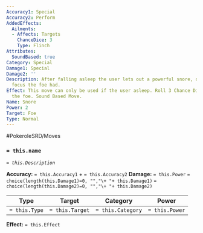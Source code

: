 ```yaml
---
Accuracy1: Special
Accuracy2: Perform
AddedEffects:
  Ailments:
  - Affects: Targets
    ChanceDice: 3
    Type: Flinch
Attributes:
  SoundBased: true
Category: Special
Damage1: Special
Damage2: ''
Description: After falling asleep the user lets out a powerful snore, disrupting any
  focus the foe had.
Effect: This move can only be used if the user asleep. Roll 3 Chance Dice to Flinch
  the foe. Sound Based Move.
Name: Snore
Power: 2
Target: Foe
Type: Normal
---
```


#PokeroleSRD/Moves

### `= this.name` 
*`= this.Description`*

**Accuracy:** `= this.Accuracy1` + `= this.Accuracy2`
**Damage:** `= this.Power` `= choice(length(this.Damage1)=0, "","\+ "+ this.Damage1)` `= choice(length(this.Damage2)=0, "","\+ "+ this.Damage2)`

| Type          | Target          | Category          | Power          |
| ------------- | --------------- | ----------------  | -------------- |
| `= this.Type` | `= this.Target` | `= this.Category` | `= this.Power` | 

**Effect:** `= this.Effect`